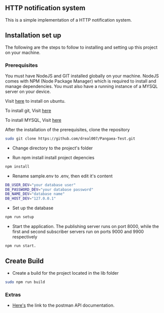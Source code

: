 ## HTTP notification system

This is a simple implementation of a HTTP notification system.

## Installation set up

The following are the steps to follow to installing and setting up this project on your machine.


### Prerequisites


You must have NodeJS and GIT installed globally on your machine. NodeJS comes with NPM (Node Package Manager) 
which is required to install and manage dependencies. You must also have a running instance of a MYSQL 
server on your device.


Visit [here](https://www.digitalocean.com/community/tutorials/how-to-install-node-js-on-ubuntu-18-04) to install on ubuntu.

To install git, Visit [here](https://www.atlassian.com/git/tutorials/install-git) 

To install MYSQL, Visit [here](https://www.digitalocean.com/community/tutorials/how-to-install-mysql-on-ubuntu-20-04) 

After the installation of the prerequisites, clone the repository

```bash
sudo git clone https://github.com/dreal007/Pangaea-Test.git
```

- Change directory to the project's folder

- Run npm install install project depencies
```bash
npm install
```

- Rename sample.env to .env, then edit it's content
```bash
DB_USER_DEV="your database user"
DB_PASSWORD_DEV="your database password"
DB_NAME_DEV="database name"
DB_HOST_DEV="127.0.0.1"
```

- Set up the database
```bash
npm run setup
```

- Start the application. The publishing server runs on port 8000, while the first and second subscriber servers
run on ports 9000 and 9900 respectively

```bash
npm run start.
```

## Create Build 

- Create a build for the project located in the lib folder
```bash
sudo npm run build
```

### Extras 

- [Here's](https://documenter.getpostman.com/view/2849032/Tz5s5cX1) the link to the postman API documentation. 



